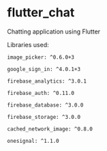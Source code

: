 # flutter_chat

Chatting application using Flutter

Libraries used:

    image_picker: ^0.6.0+3
    
    google_sign_in: ^4.0.1+3
    
    firebase_analytics: ^3.0.1
    
    firebase_auth: ^0.11.0
    
    firebase_database: ^3.0.0
    
    firebase_storage: ^3.0.0
    
    cached_network_image: ^0.8.0
    
    onesignal: ^1.1.0

